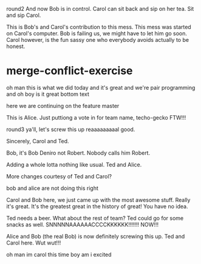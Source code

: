 round2
And now Bob is in control. Carol can sit back and sip on her tea. Sit and sip Carol.

This is Bob's and Carol's contribution to this mess. This mess was started on Carol's computer. Bob is failing us, we might have to let him go soon. Carol however, is the fun sassy one who everybody avoids actually to be honest.

# merge-conflict-exercise

oh man this is what we did today and it's great and we're pair programming and oh boy is it great
bottom text

here we are continuing on the feature
master


This is Alice.  Just puttiong a vote in for team name, techo-gecko FTW!!!

round3 ya'll, let's screw this up reaaaaaaaaal good.

Sincerely, Carol and Ted.


Bob, it's Bob Deniro not Robert.  Nobody calls him Robert.  

Adding a whole lotta nothing like usual. Ted and Alice.

More changes courtesy of Ted and Carol?



bob and alice are not doing this right

Carol and Bob here, we just came up with the most awesome stuff.  Really it's great.  It's the greatest great in the history of great!  You have no idea.

Ted needs a beer. What about the rest of team? Ted could go for some snacks as well. SNNNNNAAAAAACCCCKKKKKK!!!!!!! NOW!!!


Alice and Bob (the real Bob) is now definitely screwing this up.
Ted and Carol here.  Wut wut!!!

oh man im carol this time boy am i excited
